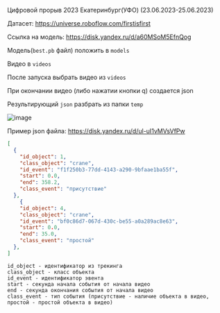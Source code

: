 Цифровой прорыв 2023 Екатеринбург(УФО) (23.06.2023-25.06.2023)

Датасет:
https://universe.roboflow.com/firstisfirst

Ссылка на модель:
https://disk.yandex.ru/d/a60MSoM5EfnQog

Модель(`best.pb` файл) положить в `models`

Видео в `videos`

После запуска выбрать видео из `videos`

При окончании видео (либо нажатии кнопки q) создается json

Результирующий `json` разбрать из папки `temp`

![image](https://github.com/9yx/hackaiurfo2023/assets/546223/7ce5b1a8-6b85-42ad-b72c-aaf5d21aa962)

Пример json файла: https://disk.yandex.ru/d/ul-uI1vMVsVfPw

```json
[
  {
    "id_object": 1,
    "class_object": "crane",
    "id_event": "f1f250b3-77dd-4143-a290-9bfaae1ba55f",
    "start": 0.0,
    "end": 358.2,
    "class_event": "присутствие"
  },
    {
    "id_object": 4,
    "class_object": "crane",
    "id_event": "bf0c86d7-067d-430c-be55-a0a289ac8e63",
    "start": 0.0,
    "end": 35.0,
    "class_event": "простой"
  },
]
```

```
id_object - идентификатор из трекинга
class_object - класс объекта
id_event - идентификатор эвента
start - секунда начала события от начала видео
end - секунда окончания события от начала видео
class_event - тип события (присутствие - наличие объекта в видео, простой - простой объекта в видео)
```
